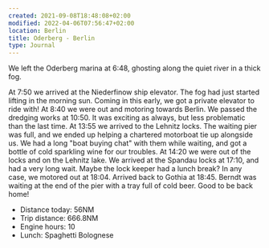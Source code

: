 ```yaml
---
created: 2021-09-08T18:48:08+02:00
modified: 2022-04-06T07:56:47+02:00
location: Berlin
title: Oderberg - Berlin
type: Journal
---
```

We left the Oderberg marina at 6:48, ghosting along the quiet river in a thick fog.

At 7:50 we arrived at the Niederfinow ship elevator. The fog had just started lifting in the morning sun. Coming in this early, we got a private elevator to ride with! At 8:40 we were out and motoring towards Berlin.
We passed the dredging works at 10:50. It was exciting as always, but less problematic than the last time.
At 13:55 we arrived to the Lehnitz locks. The waiting pier was full, and we ended up helping a chartered motorboat tie up alongside us. We had a long "boat buying chat" with them while waiting, and got a bottle of cold sparkling wine for our troubles. At 14:20 we were out of the locks and on the Lehnitz lake.
We arrived at the Spandau locks at 17:10, and had a very long wait. Maybe the lock keeper had a lunch break? In any case, we motored out at 18:04.
Arrived back to Gothia at 18:45. Berndt was waiting at the end of the pier with a tray full of cold beer. Good to be back home!

* Distance today: 56NM
* Trip distance: 666.8NM
* Engine hours: 10
* Lunch: Spaghetti Bolognese
